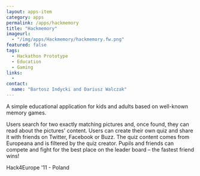 ```yaml
---
layout: apps-item
category: apps
permalink: /apps/hackmemory
title: "Hackmemory"
imageurl:
  - "/img/apps/Hackmemory/hackmemory.fw.png"
featured: false
tags:
  - Hackathon Prototype
  - Education
  - Gaming
links:
  - 
contact: 
  name: "Bartosz Indycki and Dariusz Walczak"
---
```


A simple educational application for kids and adults based on well-known memory games.

Users search for two exactly matching pictures and, once found, they can read about the pictures' content. Users can create their own quiz and share it with friends on Twitter, Facebook or Buzz. The quiz content comes from Europeana and is filtered by the quiz creator. Pupils and friends can compete and fight for the best place on the leader board – the fastest friend wins!

Hack4Europe '11 - Poland
